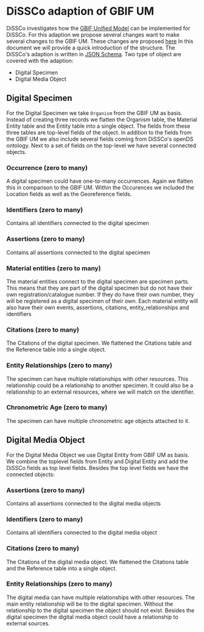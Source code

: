 # DiSSCo adaption of GBIF UM

DiSSCo investigates how the [GBIF Unified Model](https://github.com/gbif/model-material/tree/master) can be implemented for DiSSCo.
For this adaption we propose several changes want to make several changes to the GBIF UM.
These changes are proposed [here](https://docs.google.com/document/d/1NIIGwh-FUmoONGrUGY4ARbsi8dBQDHXdfLiGb9B0oUQ/edit?usp=sharing)
In this document we will provide a quick introduction of the structure.
The DiSSCo's adaption is written in [JSON Schema](https://json-schema.org/).
Two type of object are covered with the adaption:
- Digital Specimen
- Digital Media Object

## Digital Specimen
For the Digital Specimen we take `Organism` from the GBIF UM as basis.
Instead of creating three records we flatten the Organism table, the Material Entity table and the Entity table into a single object.
The fields from these three tables are top-level fields of the object.
In addition to the fields from the GBIF UM we also include several fields coming from DiSSCo's openDS ontology.
Next to a set of fields on the top-level we have several connected objects.

### Occurrence (zero to many)
A digital specimen could have one-to-many occurrences.
Again we flatten this in comparison to the GBIF UM.
Within the Occurences we included the Location fields as well as the Georeference fields.

### Identifiers (zero to many)
Contains all identifiers connected to the digital specimen

### Assertions (zero to many)
Contains all assertions connected to the digital specimen

### Material entities (zero to many) 
The material entities connect to the digital specimen are specimen parts.
This means that they are part of the digital specimen but do not have their own registration/catalogue number.
If they do have their own number, they will be registered as a digital specimen of their own.
Each material entity will also have their own events, assertions, citations, entity_relationships and identifiers

### Citations (zero to many)
The Citations of the digital specimen.
We flattened the Citations table and the Reference table into a single object.

### Entity Relationships (zero to many)
The specimen can have multiple relationships with other resources.
This relationship could be a relationship to another specimen.
It could also be a relationship to an external resources, where we will match on the identifier.

### Chronometric Age (zero to many)
The specimen can have multiple chronometric age objects attached to it.

## Digital Media Object 
For the Digital Media Object we use Digital Entity from GBIF UM as basis.
We combine the toplevel fields from Entity and Digital Entity and add the DiSSCo fields as top level fields.
Besides the top level fields we have the connected objects:

### Assertions (zero to many)
Contains all assertions connected to the digital media objects

### Identifiers (zero to many)
Contains all identifiers connected to the digital media object

### Citations (zero to many)
The Citations of the digital media object.
We flattened the Citations table and the Reference table into a single object.

### Entity Relationships (zero to many)
The digital media can have multiple relationships with other resources.
The main entity relationship will be to the digital specimen.
Without the relationship to the digital specimen the object should not exist.
Besides the digital specimen the digital media object could have a relationship to external sources.
